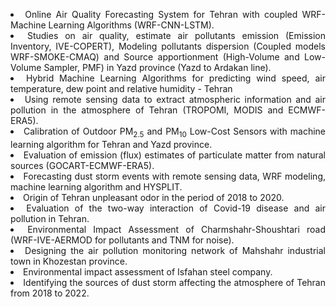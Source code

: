<p>
<li align="justify">Online Air Quality Forecasting System for Tehran with coupled WRF-Machine Learning Algorithms (WRF-CNN-LSTM).</li>
<li align="justify">Studies on air quality, estimate air pollutants emission (Emission Inventory, IVE-COPERT), Modeling pollutants dispersion (Coupled models WRF-SMOKE-CMAQ) and Source apportionment (High-Volume and Low-Volume Sampler, PMF) in Yazd province (Yazd to Ardakan line).</li>
<li align="justify">Hybrid Machine Learning Algorithms for predicting wind speed, air temperature, dew point and relative humidity - Tehran</li>
<li align="justify">Using remote sensing data to extract atmospheric information and air pollution in the atmosphere of Tehran (TROPOMI, MODIS and ECMWF-ERA5).</li>
<li align="justify">Calibration of Outdoor PM<sub>2.5</sub> and PM<sub>10</sub> Low-Cost Sensors with machine learning algorithm for Tehran and Yazd province.</li>
<li align="justify">Evaluation of emission (flux) estimates of particulate matter from natural sources (GOCART-ECMWF-ERA5).</li>
<li align="justify">Forecasting dust storm events with remote sensing data, WRF modeling, machine learning algorithm and HYSPLIT.</li>
<li align="justify">Origin of Tehran unpleasant odor in the period of 2018 to 2020.</li>
<li align="justify">Evaluation of the two-way interaction of Covid-19 disease and air pollution in Tehran.</li>
<li align="justify">Environmental Impact Assessment of Charmshahr-Shoushtari road (WRF-IVE-AERMOD for pollutants and TNM for noise).</li>
<li align="justify">Designing the air pollution monitoring network of Mahshahr industrial town in Khozestan province.</li>
<li align="justify">Environmental impact assessment of Isfahan steel company.</li>
<li align="justify">Identifying the sources of dust storm affecting the atmosphere of Tehran from 2018 to 2022.</li>
</p>